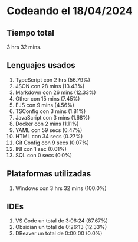 # Codeando el 18/04/2024

## Tiempo total
3 hrs 32 mins.

## Lenguajes usados
1. TypeScript con 2 hrs (56.79%)
1. JSON con 28 mins (13.43%)
1. Markdown con 26 mins (12.33%)
1. Other con 15 mins (7.45%)
1. EJS con 9 mins (4.56%)
1. TSConfig con 3 mins (1.81%)
1. JavaScript con 3 mins (1.68%)
1. Docker con 2 mins (1.11%)
1. YAML con 59 secs (0.47%)
1. HTML con 34 secs (0.27%)
1. Git Config con 9 secs (0.07%)
1. INI con 1 sec (0.01%)
1. SQL con 0 secs (0.0%)

## Plataformas utilizadas
1. Windows con 3 hrs 32 mins (100.0%)

## IDEs
1. VS Code un total de 3:06:24 (87.67%)
1. Obsidian un total de 0:26:13 (12.33%)
1. DBeaver un total de 0:00:00 (0.0%)
